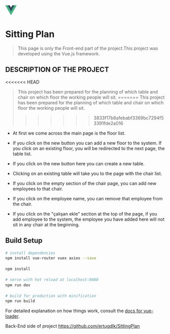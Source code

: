 ![alt text](https://github.com/mrtdmrmrt/VueJs-SittingPlan/blob/master/src/image/vue.png "Logo Vue.js")
# Sitting Plan

> This page is only the Front-end part of the project.This project was developed using the Vue.js framework.

## DESCRIPTION OF THE PROJECT

<<<<<<< HEAD
>This project has been prepared for the planning of which table and chair on which floor the working people will sit.
=======
> This project has been prepared for the planning of which table and chair on which floor the working people will sit.
>>>>>>> 3833f17b8afebabf3369bc7294f53391fde2a016

+ At first we come across the main page is the floor list. 

+ If you click on the new button you can add a new floor to the system. If you click on an existing floor, you will be redirected to the next page, the table list.

+ If you click on the new button here you can create a new table. 

+ Clicking on an existing table will take you to the page with the chair list.

+ If you click on the empty section of the chair page, you can add new employees to that chair. 

+ If you click on the employee name, you can remove that employee from the chair.

+ If you click on the "çalışan ekle" section at the top of the page, if you add employee to the system, the employee you have added here will not sit in any chair at the beginning.

## Build Setup

``` bash
# install dependencies
npm install vue-router vuex axios --save

npm install

# serve with hot reload at localhost:8080
npm run dev

# build for production with minification
npm run build
```

For detailed explanation on how things work, consult the [docs for vue-loader](http://vuejs.github.io/vue-loader).

Back-End side of project https://github.com/ertugdlk/SittingPlan
